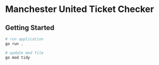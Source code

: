 # Manchester United Ticket Checker

## Getting Started

```sh
# run application
go run .

# update mod file
go mod tidy
```